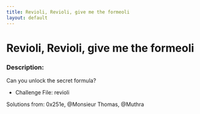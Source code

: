 ```yaml
---
title: Revioli, Revioli, give me the formeoli
layout: default
---
```


# Revioli, Revioli, give me the formeoli	

### Description:

Can you unlock the secret formula?

- Challenge File: revioli

Solutions from: 0x251e, @Monsieur Thomas, @Muthra
